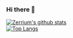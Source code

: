 ### Hi there 👋

<!--
**zerrium/zerrium** is a ✨ _special_ ✨ repository because its `README.md` (this file) appears on your GitHub profile.

Here are some ideas to get you started:

- 🔭 I’m currently working on ...
- 🌱 I’m currently learning ...
- 👯 I’m looking to collaborate on ...
- 🤔 I’m looking for help with ...
- 💬 Ask me about ...
- 📫 How to reach me: ...
- 😄 Pronouns: ...
- ⚡ Fun fact: ...
-->

[![Zerrium's github stats](https://github-readme-stats.vercel.app/api?username=zerrium&count_private=true&show_icons=true&theme=dark)](https://github.com/zerrium/github-readme-stats)
<br>
[![Top Langs](https://github-readme-stats.vercel.app/api/top-langs/?username=zerrium&theme=dark&layout=compact)](https://github.com/zerrium/github-readme-stats)
